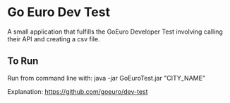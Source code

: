 Go Euro Dev Test
=============
A small application that fulfills the GoEuro Developer Test involving calling their API and creating a csv file.

To Run
-----
Run from command line with:
java -jar GoEuroTest.jar "CITY_NAME"

Explanation: https://github.com/goeuro/dev-test
